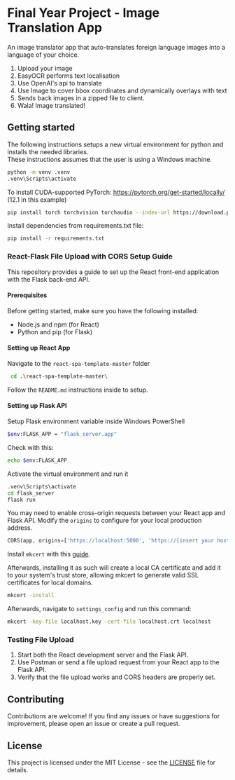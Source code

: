 # Final Year Project - Image Translation App

An image translator app that auto-translates foreign language images into a language of your choice.
1) Upload your image
2) EasyOCR performs text localisation
3) Use OpenAI's api to translate
4) Use Image to cover bbox coordinates and dynamically overlays with text
5) Sends back images in a zipped file to client.
6) Wala! Image translated!

## Getting started

The following instructions setups a new virtual environment for python and installs the needed libraries.  
These instructions assumes that the user is using a Windows machine.

```bash
python -m venv .venv
.venv\Scripts\activate
```

To install CUDA-supported PyTorch: https://pytorch.org/get-started/locally/
(12.1 in this example)

```bash
pip install torch torchvision torchaudio --index-url https://download.pytorch.org/whl/cu121
```

Install dependencies from requirements.txt file:
```bash
pip install -r requirements.txt
```

### React-Flask File Upload with CORS Setup Guide
This repository provides a guide to set up the React front-end application with the Flask back-end API.

#### Prerequisites
Before getting started, make sure you have the following installed:
- Node.js and npm (for React)
- Python and pip (for Flask)

#### Setting up React App
Navigate to the `react-spa-template-master` folder
```bash
 cd .\react-spa-template-master\
```
Follow the `README.md` instructions inside to setup.

#### Setting up Flask API

Setup Flask environment variable inside Windows PowerShell
```bash
$env:FLASK_APP = "flask_server.app"
```

Check with this:
```bash
echo $env:FLASK_APP
```

Activate the virtual environment and run it
```bash
.venv\Scripts\activate
cd flask_server
flask run
```

You may need to enable cross-origin requests between your React app and Flask API. Modify the `origins` to configure for your local production address.
```python
CORS(app, origins=['https://localhost:5000', 'https://{insert your hostname}}'])
```

Install `mkcert` with this [guide](https://github.com/FiloSottile/mkcert).

Afterwards, installing it as such will create a local CA certificate and add it to your system's trust store, allowing mkcert to generate valid SSL certificates for local domains.
```bash
mkcert -install
```

Afterwards, navigate to `settings_config` and run this command:
```bash
mkcert -key-file localhost.key -cert-file localhost.crt localhost
```

### Testing File Upload
1. Start both the React development server and the Flask API.
2. Use Postman or send a file upload request from your React app to the Flask API.
3. Verify that the file upload works and CORS headers are properly set.

## Contributing
Contributions are welcome! If you find any issues or have suggestions for improvement, please open an issue or create a pull request.

## License
This project is licensed under the MIT License - see the [LICENSE](LICENSE) file for details.